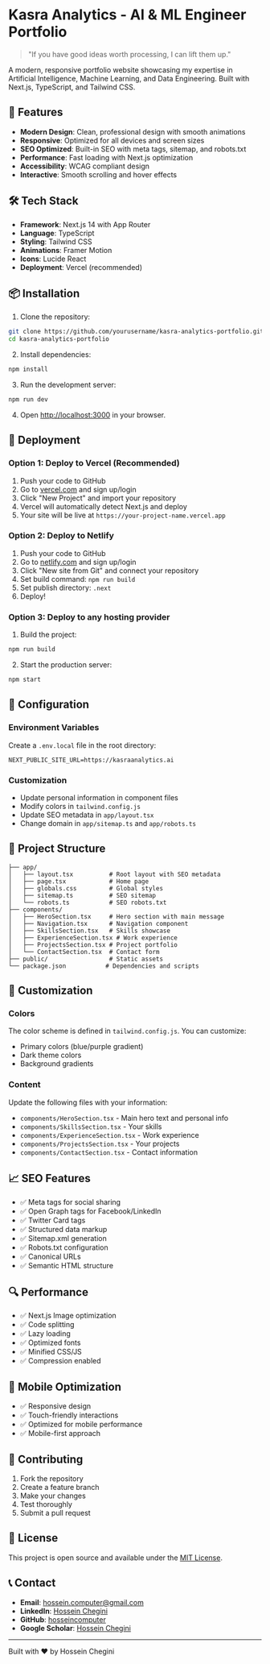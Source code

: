 # Kasra Analytics - AI & ML Engineer Portfolio

> "If you have good ideas worth processing, I can lift them up."

A modern, responsive portfolio website showcasing my expertise in Artificial Intelligence, Machine Learning, and Data Engineering. Built with Next.js, TypeScript, and Tailwind CSS.

## 🚀 Features

- **Modern Design**: Clean, professional design with smooth animations
- **Responsive**: Optimized for all devices and screen sizes
- **SEO Optimized**: Built-in SEO with meta tags, sitemap, and robots.txt
- **Performance**: Fast loading with Next.js optimization
- **Accessibility**: WCAG compliant design
- **Interactive**: Smooth scrolling and hover effects

## 🛠️ Tech Stack

- **Framework**: Next.js 14 with App Router
- **Language**: TypeScript
- **Styling**: Tailwind CSS
- **Animations**: Framer Motion
- **Icons**: Lucide React
- **Deployment**: Vercel (recommended)

## 📦 Installation

1. Clone the repository:
```bash
git clone https://github.com/yourusername/kasra-analytics-portfolio.git
cd kasra-analytics-portfolio
```

2. Install dependencies:
```bash
npm install
```

3. Run the development server:
```bash
npm run dev
```

4. Open [http://localhost:3000](http://localhost:3000) in your browser.

## 🚀 Deployment

### Option 1: Deploy to Vercel (Recommended)

1. Push your code to GitHub
2. Go to [vercel.com](https://vercel.com) and sign up/login
3. Click "New Project" and import your repository
4. Vercel will automatically detect Next.js and deploy
5. Your site will be live at `https://your-project-name.vercel.app`

### Option 2: Deploy to Netlify

1. Push your code to GitHub
2. Go to [netlify.com](https://netlify.com) and sign up/login
3. Click "New site from Git" and connect your repository
4. Set build command: `npm run build`
5. Set publish directory: `.next`
6. Deploy!

### Option 3: Deploy to any hosting provider

1. Build the project:
```bash
npm run build
```

2. Start the production server:
```bash
npm start
```

## 🔧 Configuration

### Environment Variables

Create a `.env.local` file in the root directory:

```env
NEXT_PUBLIC_SITE_URL=https://kasraanalytics.ai
```

### Customization

- Update personal information in component files
- Modify colors in `tailwind.config.js`
- Update SEO metadata in `app/layout.tsx`
- Change domain in `app/sitemap.ts` and `app/robots.ts`

## 📁 Project Structure

```
├── app/
│   ├── layout.tsx          # Root layout with SEO metadata
│   ├── page.tsx            # Home page
│   ├── globals.css         # Global styles
│   ├── sitemap.ts          # SEO sitemap
│   └── robots.ts           # SEO robots.txt
├── components/
│   ├── HeroSection.tsx     # Hero section with main message
│   ├── Navigation.tsx      # Navigation component
│   ├── SkillsSection.tsx   # Skills showcase
│   ├── ExperienceSection.tsx # Work experience
│   ├── ProjectsSection.tsx # Project portfolio
│   └── ContactSection.tsx  # Contact form
├── public/                 # Static assets
└── package.json           # Dependencies and scripts
```

## 🎨 Customization

### Colors
The color scheme is defined in `tailwind.config.js`. You can customize:
- Primary colors (blue/purple gradient)
- Dark theme colors
- Background gradients

### Content
Update the following files with your information:
- `components/HeroSection.tsx` - Main hero text and personal info
- `components/SkillsSection.tsx` - Your skills
- `components/ExperienceSection.tsx` - Work experience
- `components/ProjectsSection.tsx` - Your projects
- `components/ContactSection.tsx` - Contact information

## 📈 SEO Features

- ✅ Meta tags for social sharing
- ✅ Open Graph tags for Facebook/LinkedIn
- ✅ Twitter Card tags
- ✅ Structured data markup
- ✅ Sitemap.xml generation
- ✅ Robots.txt configuration
- ✅ Canonical URLs
- ✅ Semantic HTML structure

## 🔍 Performance

- ✅ Next.js Image optimization
- ✅ Code splitting
- ✅ Lazy loading
- ✅ Optimized fonts
- ✅ Minified CSS/JS
- ✅ Compression enabled

## 📱 Mobile Optimization

- ✅ Responsive design
- ✅ Touch-friendly interactions
- ✅ Optimized for mobile performance
- ✅ Mobile-first approach

## 🤝 Contributing

1. Fork the repository
2. Create a feature branch
3. Make your changes
4. Test thoroughly
5. Submit a pull request

## 📄 License

This project is open source and available under the [MIT License](LICENSE).

## 📞 Contact

- **Email**: hossein.computer@gmail.com
- **LinkedIn**: [Hossein Chegini](https://www.linkedin.com/in/hossein-chegini/)
- **GitHub**: [hosseincomputer](https://github.com/hosseincomputer)
- **Google Scholar**: [Hossein Chegini](https://scholar.google.com/citations?user=8daZaoUAAAAJ&hl=en)

---

Built with ❤️ by Hossein Chegini
